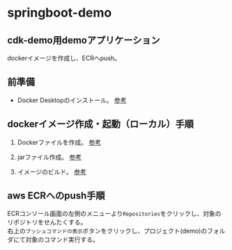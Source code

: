 # springboot-demo

## cdk-demo用demoアプリケーション

dockerイメージを作成し、ECRへpush。

## 前準備

* Docker Desktopのインストール。
  [参考](https://www.docker.com/products/docker-desktop/)

## dockerイメージ作成・起動（ローカル）手順

1. Dockerファイルを作成。
   [参考](https://qiita.com/cyst-star/items/c93ffaaea9c104cbec0e)

2. jarファイル作成。
   [参考](https://springhack.com/springboot%E3%81%A7%E5%AE%9F%E8%A1%8C%E5%8F%AF%E8%83%BDjar%E3%82%92%E4%BD%9C%E3%82%8B/)

3. イメージのビルド。
   [参考](https://qiita.com/cyst-star/items/c93ffaaea9c104cbec0e)

## aws ECRへのpush手順

ECRコンソール画面の左側のメニューより`Repositories`をクリックし、対象のリポジトリをせんたくする。  
右上の`プッシュコマンドの表示`ボタンをクリックし、プロジェクト(demo)のフォルダにて対象のコマンド実行する。

